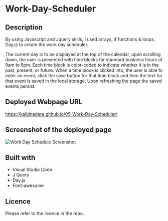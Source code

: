 # Work-Day-Scheduler

## Description

By using Javascript and Jquery skills, I used arrays, if functions & loops, Day.js to create the work day scheduler.

The current day is to be displayed at the top of the calendar, upon scrolling down, the user is presented with time blocks for standard business hours of 9am to 5pm. Each time block is color-coded to indicate whether it is in the past, present, or future.
When a time block is clicked into, the user is able to enter an event, click the save button for that time block and then the text for that event is saved in the local storage. Upon refreshing the page the saved events persist.


## Deployed Webpage URL

https://kalidnadere.github.io/05-Work-Day-Scheduler/



## Screenshot of the deployed page

![Work Day Schedule Screenshot](https://github.com/KalidNadere/05-Work-Day-Scheduler/assets/131591052/3589d512-998d-4a49-be74-a16ed1be5107)


## Built with

- Visual Studio Code
- J Query
- Day.js
- Font-awesome


## Licence

Please refer to the licence in the repo.
